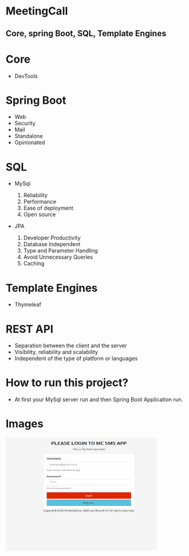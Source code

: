 # MeetingCall
## Core, spring Boot, SQL, Template Engines

# Core
- DevTools

# Spring Boot
- Web
- Security
- Mail
- Standalone
- Opinionated

# SQL
- MySql  
   1. Reliability
   2. Performance
   3. Ease of deployment
   4. Open source

- JPA
  1. Developer Productivity
  2. Database Independent
  3. Type and Parameter Handling
  4. Avoid Unnecessary Queries
  5. Caching


# Template Engines
- Thymeleaf

# REST API

- Separation between the client and the server
- Visibility, reliability and scalability
- Independent of the type of platform or languages

# How to run this project?
- At first your MySql server run and then Spring Boot Application run.

# Images

<img src="pptScen/login.JPG" width="400" height="300" >
